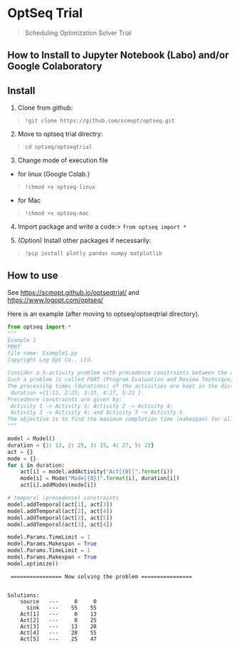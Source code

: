 # OptSeq Trial 
> Scheduling Optimization Solver Trial 

## How to Install to Jupyter Notebook (Labo) and/or Google Colaboratory

## Install

1. Clone from github:
> `!git clone https://github.com/scmopt/optseq.git`

2. Move to optseq trial directry:
> `cd optseq/optseqtrial`

3. Change mode of execution file

 - for linux (Google Colab.)  
 > `!chmod +x optseq-linux`   

 - for Mac 
 > `!chmod +x optseq-mac`  

4. Import package and write a code:> `from optseq import *`
   
6. (Option) Install other packages if necessarily: 

> `!pip install plotly pandas numpy matplotlib`


## How to use

See https://scmopt.github.io/optseqtrial/  and  https://www.logopt.com/optseq/ 

Here is an example (after moving to optseq/optseqtrial directory). 

```python
from optseq import *
"""
Example 1
PERT
file name: Example1.py
Copyright Log Opt Co., Ltd.

Consider a 5-activity problem with precedence constraints between the activities.
Such a problem is called PERT (Program Evaluation and Review Technique).
The processing times (durations) of the activities are kept in the dictionary
 duration ={1:13, 2:25, 3:15, 4:27, 5:22 }.
Precedence constraints are given by:
 Activity 1 -> Activity 3; Activity 2 -> Activity 4;
 Activity 3 -> Activity 4; and Activity 3 -> Activity 5.
The objective is to find the maximum completion time (makespan) for all 5 activities.
"""

model = Model()
duration = {1: 13, 2: 25, 3: 15, 4: 27, 5: 22}
act = {}
mode = {}
for i in duration:
    act[i] = model.addActivity("Act[{0}]".format(i))
    mode[i] = Mode("Mode[{0}]".format(i), duration[i])
    act[i].addModes(mode[i])

# temporal (precedense) constraints
model.addTemporal(act[1], act[3])
model.addTemporal(act[2], act[4])
model.addTemporal(act[2], act[5])
model.addTemporal(act[3], act[4])

model.Params.TimeLimit = 1
model.Params.Makespan = True
model.Params.TimeLimit = 1
model.Params.Makespan = True
model.optimize()
```

    
     ================ Now solving the problem ================ 
    
    
    Solutions:
        source   ---     0     0
          sink   ---    55    55
        Act[1]   ---     0    13
        Act[2]   ---     0    25
        Act[3]   ---    13    28
        Act[4]   ---    28    55
        Act[5]   ---    25    47


